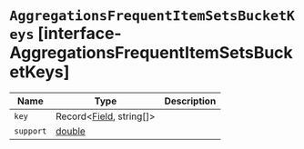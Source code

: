 # `AggregationsFrequentItemSetsBucketKeys` [interface-AggregationsFrequentItemSetsBucketKeys]

| Name | Type | Description |
| - | - | - |
| `key` | Record<[Field](./Field.md), string[]> | &nbsp; |
| `support` | [double](./double.md) | &nbsp; |
